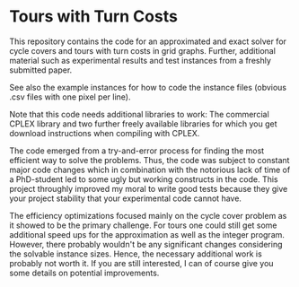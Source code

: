 # Tours with Turn Costs

This repository contains the code for an approximated and exact solver for cycle covers and tours with turn costs in grid graphs. Further, additional material such as experimental results and test instances from a freshly submitted paper.

See also the example instances for how to code the instance files (obvious .csv files with one pixel per line).

Note that this code needs additional libraries to work: The commercial CPLEX library and two further freely available libraries for which you get download instructions when compiling with CPLEX.

The code emerged from a try-and-error process for finding the most efficient way to solve the problems. Thus, the code was subject to constant major code changes which in combination with the notorious lack of time of a PhD-student led to some ugly but working constructs in the code. This project throughly improved my moral to write good tests because they give your project stability that your experimental code cannot have.

The efficiency optimizations focused mainly on the cycle cover problem as it showed to be the primary challenge. For tours one could still get some additional speed ups for the approximation as well as the integer program. However, there probably wouldn't be any significant changes considering the solvable instance sizes. Hence, the necessary additional work is probably not worth it. If you are still interested, I can of course give you some details on potential improvements.

